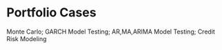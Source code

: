 # Portfolio Cases
Monte Carlo;
GARCH Model Testing;
AR,MA,ARIMA Model Testing;
Credit Risk Modeling

